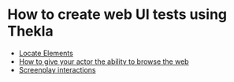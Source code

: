 # How to create web UI tests using Thekla

* [Locate Elements](LOCATE_ELEMENTS.md)
* [How to give your actor the ability to browse the web](BROWSE-THE-WEB_ABILITY.md)
* [Screenplay interactions](SCREENPLAY_INTERACTIONS.md)
